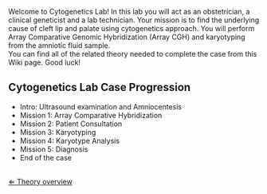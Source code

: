 Welcome to Cytogenetics Lab! In this lab you will act as an
obstetrician, a clinical geneticist and a lab technician. Your mission
is to find the underlying cause of cleft lip and palate using
cytogenetics approach. You will perform Array Comparative Genomic
Hybridization (Array CGH) and karyotyping from the amniotic fluid
sample.\
You can find all of the related theory needed to complete the case from
this Wiki page. Good luck!

Cytogenetics Lab Case Progression
---------------------------------

-   Intro: Ultrasound examination and Amniocentesis
-   Mission 1: Array Comparative Hybridization
-   Mission 2: Patient Consultation
-   Mission 3: Karyotyping
-   Mission 4: Karyotype Analysis
-   Mission 5: Diagnosis
-   End of the case

\
 [⇐ Theory overview](/wiki/Cytogenetics "wikilink")

